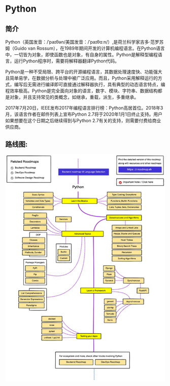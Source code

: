 
# Python

## 简介

Python（英国发音：/ˈpaɪθən/美国发音：/ˈpaɪθɑːn/）,是荷兰科学家吉多·范罗苏姆（Guido van Rossum），在1989年期间开发的计算机编程语言。在Python语言中，一切皆为对象，即使函数也是对象，有自身的属性。Python是解释型编程语言，运行Python程序时，需要将解释器翻译Python代码。

Python是一种不受局限、跨平台的开源编程语言，其数据处理速度快、功能强大且简单易学，在数据分析与处理中被广泛应用。而且，Python采用解释运行的方式，编写后无需进行编译即可直接通过解释器执行，具有典型的动态语言特点，编程效率极高。Python是完全面向对象的语言，数字、模块、字符串、数据结构都是对象，并且支持常见的类概念，如继承，重载，派生，多重继承。

2017年7月20日，IEEE发布2017年编程语言排行榜：Python高居首位。2018年3月，该语言作者在邮件列表上宣布Python 2.7将于2020年1月1日终止支持。用户如果想要在这个日期之后继续得到与Python 2.7有关的支持，则需要付费给商业供应商。

## 路线图:
![](../img/PythonRoadmap.jpg)
